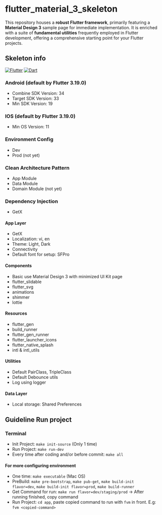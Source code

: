 # flutter_material_3_skeleton

This repository houses a **robust Flutter framework**, primarily featuring a **Material Design 3** sample page for immediate implementation. It is enriched with a suite of **fundamental utilities** frequently employed in Flutter development, offering a comprehensive starting point for your Flutter projects.

## Skeleton info

[![Flutter](https://img.shields.io/badge/Flutter-v3.19.0-blue)](https://docs.flutter.dev/release/archive?tab=macos)
[![Dart](https://img.shields.io/badge/Dart-v3.3.0-blue)](https://dart.dev/get-dart/archive)


### Android (default by Flutter 3.19.0)

- Combine SDK Version: 34
- Target SDK Version: 33
- Min SDK Version: 19

### IOS (default by Flutter 3.19.0)

- Min OS Version: 11

### Environment Config

- Dev
- Prod (not yet)

### Clean Architecture Pattern

- App Module
- Data Module
- Domain Module (not yet)

### Dependency Injection

- GetX

#### App Layer

- GetX
- Localization: vi, en
- Theme: Light, Dark
- Connectivity
- Default font for setup: SFPro

#### Components

- Basic use Material Design 3 with minimized UI Kit page
- flutter_slidable
- flutter_svg
- animations
- shimmer
- lottie

#### Resources

- flutter_gen
- build_runner
- flutter_gen_runner
- flutter_launcher_icons
- flutter_native_splash
- intl & intl_utils

#### Utilities

- Default PairClass, TripleClass
- Default Debounce utils
- Log using logger

#### Data Layer

- Local storage: Shared Preferences

## Guideline Run project

### Terminal

- Init Project: `make init-source` (Only 1 time)
- Run Project: `make run-dev`
- Every time after coding and/or before commit: `make all`

#### For more configuring environment
- One time: `make executable` (Mac OS)
- PreBuild: `make pre-bootstrap`, `make pub-get`, `make build-init flavor=dev`, `make build-init flavor=prod`, `make build-runner`
- Get Command for run: `make run flavor=dev/staging/prod` -> After running finished, copy command
- Run Project: `cd app`, paste copied command to run with `fvm` in front. E.g: `fvm <copied-command>`

